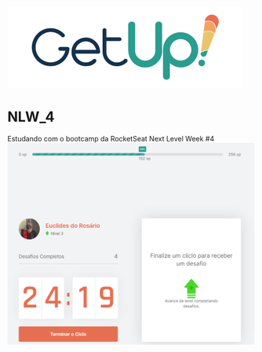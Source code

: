 ![](ReactJS/getup-next/src/img/Logo/PNG/GetUp!---Logo-480px.png)

# NLW_4

Estudando com o bootcamp da RocketSeat Next Level Week #4
![](/.readme/img/course-app-home.png)
